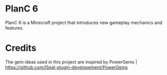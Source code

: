# PlanC 6
PlanC 6 is a Minecraft project that introduces new gameplay mechanics and features.
# Credits

The gem ideas used in this project are inspired by PowerGems | https://github.com/ISeal-plugin-developement/PowerGems
